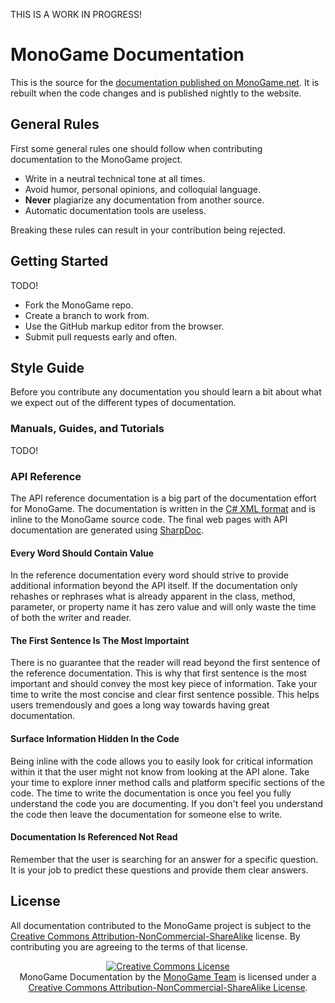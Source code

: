 THIS IS A WORK IN PROGRESS!

# MonoGame Documentation
This is the source for the [documentation published on MonoGame.net](http://www.monogame.net/documentation/).  It is rebuilt when the code changes and is published nightly to the website.

## General Rules
First some general rules one should follow when contributing documentation to the MonoGame project.

 - Write in a neutral technical tone at all times.
 - Avoid humor, personal opinions, and colloquial language.
 - **Never** plagiarize any documentation from another source.
 - Automatic documentation tools are useless.

Breaking these rules can result in your contribution being rejected.

## Getting Started
TODO!

 - Fork the MonoGame repo.
 - Create a branch to work from.
 - Use the GitHub markup editor from the browser.
 - Submit pull requests early and often.

## Style Guide
Before you contribute any documentation you should learn a bit about what we expect out of the different types of documentation.

### Manuals, Guides, and Tutorials
TODO!

### API Reference 
The API reference documentation is a big part of the documentation effort for MonoGame.  The documentation is written in the [C# XML format](http://msdn.microsoft.com/en-us/library/b2s063f7(vs.71).aspx) and is inline to the MonoGame source code. The final web pages with API documentation are generated using [SharpDoc](http://sharpdx.org/documentation/tools/sharpdoc).

#### Every Word Should Contain Value
In the reference documentation every word should strive to provide additional information beyond the API itself.  If the documentation only rehashes or rephrases what is already apparent in the class, method, parameter, or property name it has zero value and will only waste the time of both the writer and reader.

#### The First Sentence Is The Most Importaint
There is no guarantee that the reader will read beyond the first sentence of the reference documentation.  This is why that first sentence is the most important and should convey the most key piece of information.  Take your time to write the most concise and clear first sentence possible.  This helps users tremendously and goes a long way towards having great documentation.

#### Surface Information Hidden In the Code
Being inline with the code allows you to easily look for critical information within it that the user might not know from looking at the API alone.  Take your time to explore inner method calls and platform specific sections of the code.  The time to write the documentation is once you feel you fully understand the code you are documenting.  If you don't feel you understand the code then leave the documentation for someone else to write.

#### Documentation Is Referenced Not Read
Remember that the user is searching for an answer for a specific question.  It is your job to predict these questions and provide them clear answers.


## License
All documentation contributed to the MonoGame project is subject to the [Creative Commons Attribution-NonCommercial-ShareAlike](http://creativecommons.org/licenses/by-nc-sa/4.0/) license.  By contributing you are agreeing to the terms of that license.

<p align="center"><a rel="license" href="http://creativecommons.org/licenses/by-nc-sa/4.0/"><img alt="Creative Commons License" style="border-width:0" src="http://i.creativecommons.org/l/by-nc-sa/4.0/88x31.png" /></a><br /><span xmlns:dct="http://purl.org/dc/terms/" href="http://purl.org/dc/dcmitype/Text" property="dct:title" rel="dct:type">MonoGame Documentation</span> by the <a xmlns:cc="http://creativecommons.org/ns#" href="http://www.monogame.net" property="cc:attributionName" rel="cc:attributionURL">MonoGame Team</a> is licensed under a <a rel="license" href="http://creativecommons.org/licenses/by-nc-sa/4.0/">Creative Commons Attribution-NonCommercial-ShareAlike License</a>.</p>

